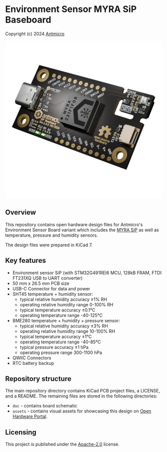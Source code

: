 # Environment Sensor MYRA SiP Baseboard
Copyright (c) 2024 [Antmicro](https://www.antmicro.com/)

![Visualization](assets/previews/rightT.png)

## Overview

This repository contains open hardware design files for Antmicro's Environment Sensor Board variant which includes the [MYRA SiP](https://github.com/antmicro/myra-sip) as well as temperature, pressure and humidity sensors.

The design files were prepared in KiCad 7.

## Key features

* Environment sensor SiP (with STM32G491REI6 MCU, 128kB FRAM, FTDI FT231XQ USB to UART converter)
* 50 mm x 26.5 mm PCB size
* USB-C Connector for data and power
* SHT45 temperature + humidity sensor:
	* typical relative humidity accuracy ±1% RH
	* operating relative humidity range 0-100% RH
	* typical temperature accuracy ±0.1°C
	* operating temperature range -40-125°C
* BME280 temperature + humidity + pressure sensor:
	* typical relative humidity accuracy ±3% RH
	* operating relative humidity range 10-100% RH
	* typical temperature accuracy ±1°C
	* operating temperature range -40-85°C
	* typical pressure accuracy ±1 hPa
	* operating pressure range 300-1100 hPa
* QWIIC Connectors
* RTC battery backup

## Repository structure

The main repository directory contains KiCad PCB project files, a LICENSE, and a README.
The remaining files are stored in the following directories:

* `doc` - contains board schematic
* `assets` - contains visual assets for showcasing this design on [Open Hardware Portal](https://openhardware.antmicro.com/boards/environment-sensor-sip-baseboard/?tab=features&view=top-ortho).

## Licensing
This project is published under the [Apache-2.0](https://github.com/antmicro/environment-sensor-sip-baseboard//blob/main/LICENSE) license.
